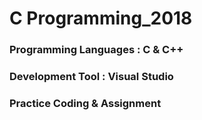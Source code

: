 # C Programming_2018

### Programming Languages : C & C++
### Development Tool : Visual Studio
### Practice Coding & Assignment
